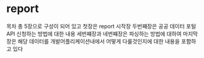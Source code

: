 # report

목차 총 5장으로 구성이 되어 있고 
첫장은 report 시작장
두번쨰장은 공공 데이터 포털 API 신청하는 방법에 대한 내용
세번쨰장과 네번쨰장은 파싱하는 방법에 대하여
마지막장은 해당 데이터를 개발어플리케이션내에서 어떻게 다룰것인지에 대한 내용을 포함하고 있다
